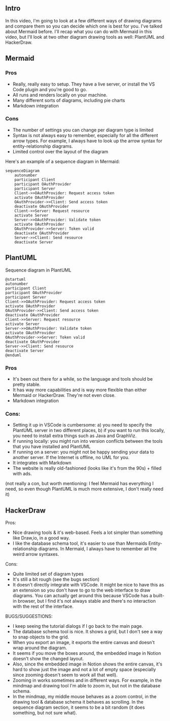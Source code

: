 ## Intro

In this video, I'm going to look at a few different ways of drawing diagrams and compare them so you can decide which one is best for you. I've talked about Mermaid before. I'll recap what you can do with Mermaid in this video, but I'll look at two other diagram drawing tools as well: PlantUML and HackerDraw.

## Mermaid

### Pros

- Really, really easy to setup. They have a live server, or install the VS Code plugin and you're good to go.
- All runs and renders locally on your machine.
- Many different sorts of diagrams, including pie charts
- Markdown integration

### Cons

- The number of settings you can change per diagram type is limited
- Syntax is not always easy to remember, especially for all the different arrow types. For example, I always have to look up the arrow syntax for entity-relationship diagrams.
- Limited control over the layout of the diagram

Here's an example of a sequence diagram in Mermaid:

```mermaid
sequenceDiagram
    autonumber
    participant Client
    participant OAuthProvider
    participant Server
    Client->>OAuthProvider: Request access token
    activate OAuthProvider
    OAuthProvider->>Client: Send access token
    deactivate OAuthProvider
    Client->>Server: Request resource
    activate Server
    Server->>OAuthProvider: Validate token
    activate OAuthProvider
    OAuthProvider->>Server: Token valid
    deactivate OAuthProvider
    Server->>Client: Send resource
    deactivate Server
```

## PlantUML

Sequence diagram in PlantUML

```plantuml
@startuml
autonumber
participant Client
participant OAuthProvider
participant Server
Client->>OAuthProvider: Request access token
activate OAuthProvider
OAuthProvider->>Client: Send access token
deactivate OAuthProvider
Client->>Server: Request resource
activate Server
Server->>OAuthProvider: Validate token
activate OAuthProvider
OAuthProvider->>Server: Token valid
deactivate OAuthProvider
Server->>Client: Send resource
deactivate Server
@enduml
```

### Pros

- It's been out there for a while, so the language and tools should be pretty stable.
- It has way more capabilities and is way more flexible than either Mermaid or HackerDraw. They're not even close.
- Markdown integration

### Cons:

- Setting it up in VSCode is cumbersome: a) you need to specify the PlantUML server in two different places, b) if you want to run this locally, you need to install extra things such as Java and GraphViz.
- If running locally: you might run into version conflicts between the tools that you have installed and PlantUML
- If running on a server: you might not be happy sending your data to another server. If the Internet is offline, no UML for you.
- It integrates with Markdown
- The website is really old-fashioned (looks like it's from the 90s) + filled with ads.

(not really a con, but worth mentioning: I feel Mermaid has everything I need, so even though PlantUML is much more extensive, I don't really need it)

## HackerDraw

Pros:

- Nice drawing tools & it's web-based. Feels a lot simpler than something like Draw,io, in a good way.
- I like the database schema tool, it's easier to use than Mermaids Entity-relationship diagrams. In Mermaid, I always have to remember all the weird arrow syntaxes.

Cons:

- Quite limited set of diagram types
- It's still a bit rough (see the bugs section)
- It doesn't directly integrate with VSCode. It might be nice to have this as an extension so you don't have to go to the web interface to draw diagrams. You can actually get around this because VSCode has a built-in browser, but I find it's not always stable and there's no interaction with the rest of the interface.

BUGS/SUGGESTIONS:

- I keep seeing the tutorial dialogs if I go back to the main page.
- The database schema tool is nice. It shows a grid, but I don't see a way to snap objects to the grid.
- When you export an image, it exports the entire canvas and doesn't wrap around the diagram.
- It seems if you move the boxes around, the embedded image in Notion doesn't show the changed layout.
- Also, since the embedded image in Notion shows the entire canvas, it's hard to show just the image and not a lot of empty space (especially since zooming doesn't seem to work all that well).
- Zooming in works sometimes and in different ways. For example, in the mindmap and drawing tool I'm able to zoom in, but not in the database schema.
- In the mindmap, my middle mouse behaves as a zoom control, in the drawing tool & database schema it behaves as scrolling. In the sequence diagram section, it seems to be a bit random (it does something, but not sure what).
